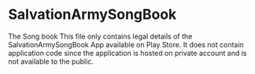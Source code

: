 # SalvationArmySongBook
The Song book 
This file only contains legal details of the SalvationArmySongBook App available on Play Store.
It does not contain application code since the application is hosted on private account and is not available to the public.

